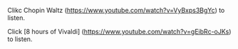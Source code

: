 Clikc Chopin Waltz (https://www.youtube.com/watch?v=VyBxps3BgYc) to listen.

Click [8 hours of Vivaldi] (https://www.youtube.com/watch?v=gEibRc-oJKs) to listen.